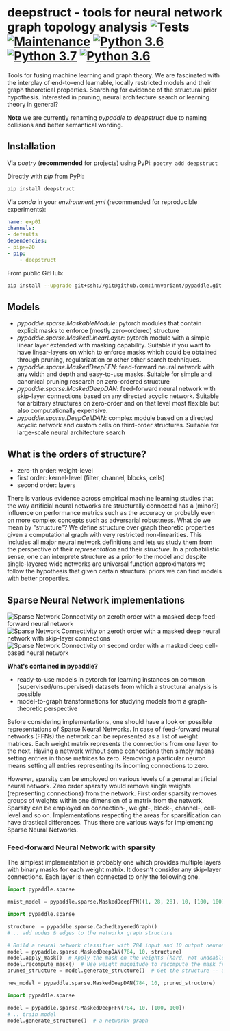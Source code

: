 # deepstruct - tools for neural network graph topology analysis ![Tests](https://github.com/innvariant/pypaddle/workflows/Tests/badge.svg)  [![Maintenance](https://img.shields.io/badge/Maintained%3F-yes-green.svg)](https://GitHub.com/Naereen/StrapDown.js/graphs/commit-activity) [![Python 3.6](https://img.shields.io/badge/python-3.6-blue.svg)](https://www.python.org/downloads/release/python-360/) [![Python 3.7](https://img.shields.io/badge/python-3.7-blue.svg)](https://www.python.org/downloads/release/python-370/) [![Python 3.6](https://img.shields.io/badge/python-3.8-blue.svg)](https://www.python.org/downloads/release/python-380/)
Tools for fusing machine learning and graph theory.
We are fascinated with the interplay of end-to-end learnable, locally restricted models and their graph theoretical properties.
Searching for evidence of the structural prior hypothesis.
Interested in pruning, neural architecture search or learning theory in general?

**Note** we are currently renaming *pypaddle* to *deepstruct* due to naming collisions and better semantical wording.

## Installation
Via *poetry* (**recommended** for projects) using PyPi:
``poetry add deepstruct``

Directly with *pip* from PyPi:
```bash
pip install deepstruct
```

Via *conda* in your *environment.yml* (recommended for reproducible experiments):
```yaml
name: exp01
channels:
- defaults
dependencies:
- pip>=20
- pip:
    - deepstruct
```

From public GitHub:
```bash
pip install --upgrade git+ssh://git@github.com:innvariant/pypaddle.git
```

## Models
- *pypaddle.sparse.MaskableModule*: pytorch modules that contain explicit masks to enforce (mostly zero-ordered) structure
- *pypaddle.sparse.MaskedLinearLayer*: pytorch module with a simple linear layer extended with masking capability.
Suitable if you want to have linear-layers on which to enforce masks which could be obtained through pruning, regularization or other other search techniques.
- *pypaddle.sparse.MaskedDeepFFN*: feed-forward neural network with any width and depth and easy-to-use masks.
Suitable for simple and canonical pruning research on zero-ordered structure
- *pypaddle.sparse.MaskedDeepDAN*: feed-forward neural network with skip-layer connections based on any directed acyclic network.
Suitable for arbitrary structures on zero-order and on that level most flexible but also computationally expensive.
- *pypaddle.sparse.DeepCellDAN*: complex module based on a directed acyclic network and custom cells on third-order structures.
Suitable for large-scale neural architecture search

## What is the orders of structure?
- zero-th order: weight-level
- first order: kernel-level (filter, channel, blocks, cells)
- second order: layers

There is various evidence across empirical machine learning studies that the way artificial neural networks are structurally connected has a (minor?) influence on performance metrics such as the accuracy or probably even on more complex concepts such as adversarial robustness.
What do we mean by "structure"?
We define structure over graph theoretic properties given a computational graph with very restricted non-linearities.
This includes all major neural network definitions and lets us study them from the perspective of their *representation* and their *structure*.
In a probabilistic sense, one can interprete structure as a prior to the model and despite single-layered wide networks are universal function approximators we follow the hypothesis that given certain structural priors we can find models with better properties.



## Sparse Neural Network implementations
![Sparse Network Connectivity on zeroth order with a masked deep feed-forward neural network](doc/masked-deep-ffn.png)
![Sparse Network Connectivity on zeroth order with a masked deep neural network with skip-layer connections](doc/masked-deep-dan.png)
![Sparse Network Connectivity on second order with a masked deep cell-based neural network](doc/masked-deep-cell-dan.png)

**What's contained in pypaddle?**
- ready-to-use models in pytorch for learning instances on common (supervised/unsupervised) datasets from which a structural analysis is possible
- model-to-graph transformations for studying models from a graph-theoretic perspective

Before considering implementations, one should have a look on possible representations of Sparse Neural Networks.
In case of feed-forward neural networks (FFNs) the network can be represented as a list of weight matrices.
Each weight matrix represents the connections from one layer to the next.
Having a network without some connections then simply means setting entries in those matrices to zero.
Removing a particular neuron means setting all entries representing its incoming connections to zero.

However, sparsity can be employed on various levels of a general artificial neural network.
Zero order sparsity would remove single weights (representing connections) from the network.
First order sparsity removes groups of weights within one dimension of a matrix from the network.
Sparsity can be employed on connection-, weight-, block-, channel-, cell-level and so on.
Implementations respecting the areas for sparsification can have drastical differences.
Thus there are various ways for implementing Sparse Neural Networks.

### Feed-forward Neural Network with sparsity
The simplest implementation is probably one which provides multiple layers with binary masks for each weight matrix.
It doesn't consider any skip-layer connections.
Each layer is then connected to only the following one.
```python
import pypaddle.sparse

mnist_model = pypaddle.sparse.MaskedDeepFFN((1, 28, 28), 10, [100, 100])
```


```python
import pypaddle.sparse

structure  = pypaddle.sparse.CachedLayeredGraph()
# .. add nodes & edges to the networkx graph structure

# Build a neural network classifier with 784 input and 10 output neurons and the given structure
model = pypaddle.sparse.MaskedDeepDAN(784, 10, structure)
model.apply_mask()  # Apply the mask on the weights (hard, not undoable)
model.recompute_mask()  # Use weight magnitude to recompute the mask from the network
pruned_structure = model.generate_structure()  # Get the structure -- a networkx graph -- based on the current mask

new_model = pypaddle.sparse.MaskedDeepDAN(784, 10, pruned_structure)
```
```python
import pypaddle.sparse

model = pypaddle.sparse.MaskedDeepFFN(784, 10, [100, 100])
# .. train model
model.generate_structure()  # a networkx graph
```
